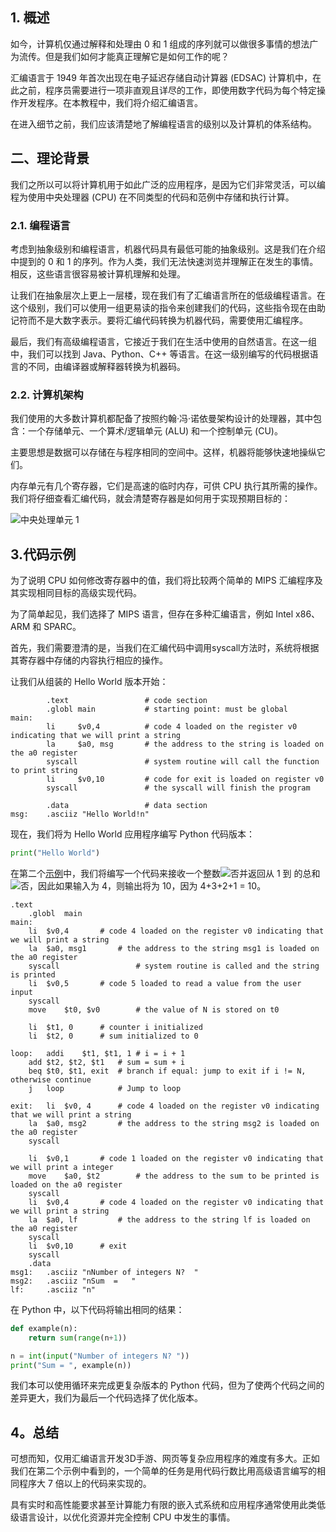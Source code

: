## 1. 概述

如今，计算机仅通过解释和处理由 0 和 1 组成的序列就可以做很多事情的想法广为流传。但是我们如何才能真正理解它是如何工作的呢？

汇编语言于 1949 年首次出现在电子延迟存储自动计算器 (EDSAC) 计算机中，在此之前，程序员需要进行一项非直观且详尽的工作，即使用数字代码为每个特定操作开发程序。在本教程中，我们将介绍汇编语言。

在进入细节之前，我们应该清楚地了解编程语言的级别以及计算机的体系结构。

## 二、理论背景

我们之所以可以将计算机用于如此广泛的应用程序，是因为它们非常灵活，可以编程为使用中央处理器 (CPU) 在不同类型的代码和范例中存储和执行计算。

### 2.1. 编程语言

考虑到抽象级别和编程语言，机器代码具有最低可能的抽象级别。这是我们在介绍中提到的 0 和 1 的序列。作为人类，我们无法快速浏览并理解正在发生的事情。相反，这些语言很容易被计算机理解和处理。

让我们在抽象层次上更上一层楼，现在我们有了汇编语言所在的低级编程语言。在这个级别，我们可以使用一组更易读的指令来创建我们的代码，这些指令现在由助记符而不是大数字表示。要将汇编代码转换为机器代码，需要使用汇编程序。

最后，我们有高级编程语言，它接近于我们在生活中使用的自然语言。在这一组中，我们可以找到 Java、Python、C++ 等语言。在这一级别编写的代码根据语言的不同，由编译器或解释器转换为机器码。

### 2.2. 计算机架构

我们使用的大多数计算机都配备了按照约翰·冯·诺依曼架构设计的处理器，其中包含：一个存储单元、一个算术/逻辑单元 (ALU) 和一个控制单元 (CU)。

主要思想是数据可以存储在与程序相同的空间中。这样，机器将能够快速地操纵它们。

内存单元有几个寄存器，它们是高速的临时内存，可供 CPU 执行其所需的操作。我们将仔细查看汇编代码，就会清楚寄存器是如何用于实现预期目标的：

![中央处理单元 1](https://www.baeldung.com/wp-content/uploads/sites/4/2021/08/Central-Processing-Unit-1.png)

## 3.代码示例

为了说明 CPU 如何修改寄存器中的值，我们将比较两个简单的 MIPS 汇编程序及其实现相同目标的高级实现代码。

为了简单起见，我们选择了 MIPS 语言，但存在多种汇编语言，例如 Intel x86、ARM 和 SPARC。

首先，我们需要澄清的是，当我们在汇编代码中调用syscall方法时，系统将根据其寄存器中存储的内容执行相应的操作。

让我们从组装的 Hello World 版本开始：

```shell
        .text                 # code section 
        .globl main           # starting point: must be global
main:
        li     $v0,4          # code 4 loaded on the register v0 indicating that we will print a string 
        la     $a0, msg       # the address to the string is loaded on the a0 register
        syscall               # system routine will call the function to print string
        li     $v0,10         # code for exit is loaded on register v0
        syscall               # the syscall will finish the program

        .data                 # data section
msg:    .asciiz "Hello World!n"

```

现在，我们将为 Hello World 应用程序编写 Python 代码版本：

```python
print("Hello World")
```

在第二个[示例](http://labs.cs.upt.ro/labs/so2/html/resources/nachos-doc/mipsf.html)中，我们将编写一个代码来接收一个整数![否](https://www.baeldung.com/wp-content/ql-cache/quicklatex.com-7354bae77b50b7d1faed3e8ea7a3511a_l3.svg)并返回从 1 到 的总和![否](https://www.baeldung.com/wp-content/ql-cache/quicklatex.com-7354bae77b50b7d1faed3e8ea7a3511a_l3.svg)，因此如果输入为 4，则输出将为 10，因为 4+3+2+1 = 10。

```shell
.text
	.globl	main
main:
	li	$v0,4		# code 4 loaded on the register v0 indicating that we will print a string 
	la	$a0, msg1       # the address to the string msg1 is loaded on the a0 register
	syscall                 # system routine is called and the string is printed
	li	$v0,5		# code 5 loaded to read a value from the user input
	syscall	
	move	$t0, $v0        # the value of N is stored on t0

	li	$t1, 0		# counter i initialized
	li	$t2, 0		# sum initialized to 0

loop:	addi	$t1, $t1, 1	# i = i + 1
	add	$t2, $t2, $t1	# sum = sum + i
	beq	$t0, $t1, exit	# branch if equal: jump to exit if i != N, otherwise continue
	j	loop            # Jump to loop

exit:	li	$v0, 4		# code 4 loaded on the register v0 indicating that we will print a string 
	la	$a0, msg2       # the address to the string msg2 is loaded on the a0 register
	syscall

	li	$v0,1		# code 1 loaded on the register v0 indicating that we will print a integer
	move	$a0, $t2        # the address to the sum to be printed is loaded on the a0 register
	syscall
	li	$v0,4		# code 4 loaded on the register v0 indicating that we will print a string 
	la	$a0, lf         # the address to the string lf is loaded on the a0 register
	syscall
	li	$v0,10		# exit
	syscall
	.data
msg1:	.asciiz	"nNumber of integers N?  "
msg2:	.asciiz	"nSum  =   "
lf:     .asciiz	"n"
```

在 Python 中，以下代码将输出相同的结果：

```python
def example(n):
    return sum(range(n+1))

n = int(input("Number of integers N? "))
print("Sum = ", example(n))
```

我们本可以使用循环来完成更复杂版本的 Python 代码，但为了使两个代码之间的差异更大，我们为最后一个代码选择了优化版本。

## 4。总结

可想而知，仅用汇编语言开发3D手游、网页等复杂应用程序的难度有多大。正如我们在第二个示例中看到的，一个简单的任务是用代码行数比用高级语言编写的相同程序大 7 倍以上的代码来实现的。

具有实时和高性能要求甚至计算能力有限的嵌入式系统和应用程序通常使用此类低级语言设计，以优化资源并完全控制 CPU 中发生的事情。
